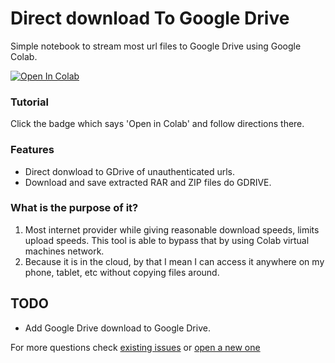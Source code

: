 
# Direct download To Google Drive 
Simple notebook to stream most url files to Google Drive using Google Colab.

<a href="https://colab.research.google.com/github/zampierilucas/Download-to-Google-Drive/blob/master/Url_download_to_GDrive.ipynb" target="_parent"><img src="https://colab.research.google.com/assets/colab-badge.svg" alt="Open In Colab"/></a>

### Tutorial
Click the badge which says 'Open in Colab' and follow directions there.

### Features
- Direct donwload to GDrive of unauthenticated urls.
- Download and save extracted RAR and ZIP files do GDRIVE.

### What is the purpose of it?
1. Most internet provider while giving reasonable download speeds, limits upload speeds. This tool is able to bypass that by using Colab virtual machines network.
2. Because it is in the cloud, by that I mean I can access it anywhere on my phone, tablet, etc without copying files around.

## TODO
- Add Google Drive download to Google Drive.

For more questions check [existing issues](https://github.com/zampierilucas/Download-to-Google-Drive/issues) or [open a new one](https://github.com/zampierilucas/Download-to-Google-Drive/issues/new)
